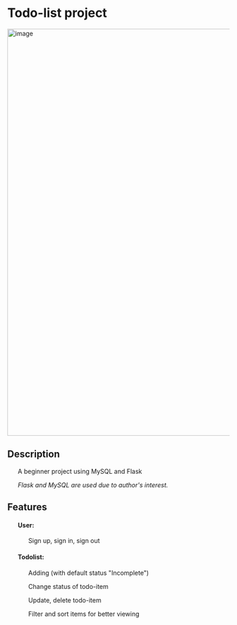 # Todo-list project
<img width="922" alt="image" src="https://user-images.githubusercontent.com/109104110/212666231-f154e26f-9222-4fac-a39d-42c1e7e489f8.png">

<h2> Description </h2>
<ul> A beginner project using MySQL and Flask </ul>
<ul> <i> Flask and MySQL are used due to author's interest. </i> </ul>
  

<h2> Features </h2>
<ol> <h4> User: </h4> 
  <ol> Sign up, sign in, sign out  </ol>

</ol>

<ol> <h4> Todolist: </h4>
  <ol> Adding (with default status "Incomplete") </ol>
  <ol> Change status of todo-item </ol>
  <ol> Update, delete todo-item </ol>
  <ol>  Filter and sort items for better viewing  </ol>
</ol>
  




  


